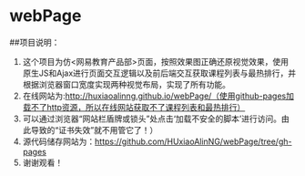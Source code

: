 # webPage
##项目说明：

1. 这个项目为仿<网易教育产品部>页面，按照效果图正确还原视觉效果，使用原生JS和Ajax进行页面交互逻辑以及前后端交互获取课程列表与最热排行，并根据浏览器窗口宽度实现两种视觉布局，实现了所有功能。
1. 在线网站为:http://huxiaoalinng.github.io/webPage/（使用github-pages加载不了http资源，所以在线网站获取不了课程列表和最热排行）
1. 可以通过浏览器“网站栏盾牌或锁头”处点击‘加载不安全的脚本’进行访问。由此导致的“证书失效”就不用管它了！）
1. 源代码储存网站为：https://github.com/HUxiaoAlinNG/webPage/tree/gh-pages
1. 谢谢观看！
